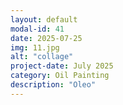 ```yaml
---
layout: default
modal-id: 41
date: 2025-07-25
img: 11.jpg
alt: "collage"
project-date: July 2025
category: Oil Painting
description: "Oleo"
---
```

